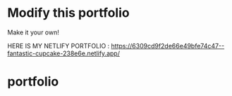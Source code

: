 # Modify this portfolio

Make it your own! 

HERE IS MY NETLIFY PORTFOLIO : https://6309cd9f2de66e49bfe74c47--fantastic-cupcake-238e6e.netlify.app/

# portfolio
